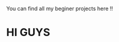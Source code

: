 You can find all my beginer projects here !!

<html>
  <head>
  </head>
  <h1 color="red">HI GUYS</h1>
</html>
